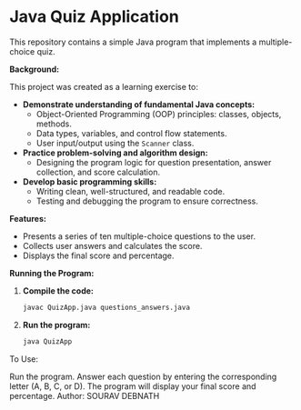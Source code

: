 # Java Quiz Application

This repository contains a simple Java program that implements a multiple-choice quiz. 

**Background:**

This project was created as a learning exercise to:

* **Demonstrate understanding of fundamental Java concepts:** 
    * Object-Oriented Programming (OOP) principles: classes, objects, methods.
    * Data types, variables, and control flow statements.
    * User input/output using the `Scanner` class.
* **Practice problem-solving and algorithm design:** 
    * Designing the program logic for question presentation, answer collection, and score calculation.
* **Develop basic programming skills:** 
    * Writing clean, well-structured, and readable code.
    * Testing and debugging the program to ensure correctness.

**Features:**

* Presents a series of ten multiple-choice questions to the user.
* Collects user answers and calculates the score.
* Displays the final score and percentage.

**Running the Program:**

1. **Compile the code:**
   ```bash
   javac QuizApp.java questions_answers.java
2. **Run the program:**
   ```bash
   java QuizApp

To Use:

Run the program.
Answer each question by entering the corresponding letter (A, B, C, or D).
The program will display your final score and percentage.
Author:
SOURAV DEBNATH
